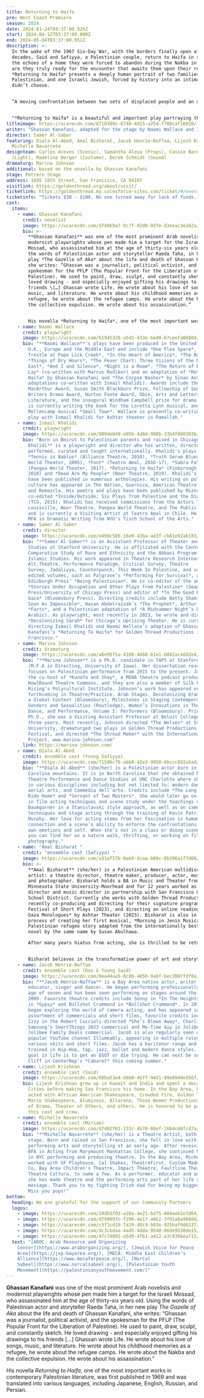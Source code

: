 ```yaml
---
title: Returning to Haifa
pre: West Coast Premiere
season: 2024
date: 2024-01-24T04:37:00.926Z
start: 2024-04-12T03:37:00.000Z
end: 2024-05-04T03:37:00.951Z
description: >-
  In the wake of the 1967 Six-Day War, with the borders finally open after two
  decades, Said and Safiyya, a Palestinian couple, return to Haifa in search of
  the echoes of a home they were forced to abandon during the Nakba in 1948. But
  are they truly ready for the encounter that awaits them upon their return?
  *Returning to Haifa* presents a deeply human portrait of two families, one
  Palestinian, and one Israeli Jewish, forced by history into an intimacy they
  didn’t choose. 


  “A moving confrontation between two sets of displaced people and an utterly unsentimental exploration of the complexities of home, history and parenthood.” - *Michael Billington, The Guardian, 5 March 2018* 


  "*Returning to Haifa* is a beautiful and important play portraying the personal tragedies created because of much bigger acts between humans." - *Nabila Said, Exeunt Magazine, 24 March 2018*
titleimage: https://ucarecdn.com/6710389c-6746-4d15-a25d-f786caf16020/
writer: "Ghassan Kanafani, adapted for the stage by Naomi Wallace and Ismail Khalidi "
director: Samer Al-Saber
featuring: Diala Al-Abed, Amal Bisharat, Jacob Henrie-Naffaa, Lijesh Krishnan,
  Michelle Navarrete
designteam: Carlos Aceves (Scenic), Samantha Alexa (Props), Cassie Barnes
  (Light), Madeline Berger (Costume), Derek Schmidt (Sound)
dramaturg: Marina Johnson
additional: based on the novella by Ghassan Kanafani
stage: Potrero Stage
address: 1695 18th Street, San Francisco, CA 94107
visitlink: https://goldenthread.org/about/visit/
ticketlink: https://goldenthread.my.salesforce-sites.com/ticket/#/events/a0SRh000001ftrBMAQ
ticketinfo: "Tickets $30 - $100. No one turned away for lack of funds. "
cast:
  items:
    - name: Ghassan Kanafani
      credit: novelist
      image: https://ucarecdn.com/d740b9a7-9c7f-42d0-937e-d3eeac3e162a/
      bio: >-
        **Ghassan Kanafani** was one of the most prominent Arab novelists and
        modernist playwrights whose pen made him a target for the Israeli
        Mossad, who assassinated him at the age of thirty-six years old. Using
        the words of Palestinian actor and storyteller Raeda Taha, in her new
        play *The Gazelle of Aka* about the life and death of Ghassan Kanafani,
        she writes: “Ghassan was a journalist, political activist, and the
        spokesman for the PFLP (The Popular Front for the Liberation of
        Palestine). He used to paint, draw, sculpt, and constantly sketch. He
        loved drawing - and especially enjoyed gifting his drawings to his
        friends \[…] Ghassan wrote Life. He wrote about his love of songs,
        music, and literature. He wrote about his childhood memories as a
        refugee, he wrote about the refugee camps. He wrote about the Nakba and
        the collective expulsion. He wrote about his assassination.”


        His novella *Returning to Haifa*, one of the most important works in contemporary Palestinian literature, was first published in 1969 and was translated into various languages, including Japanese, English, Russian, and Persian.
    - name: Naomi Wallace
      credit: playwright
      image: https://ucarecdn.com/61945328-a545-433e-be00-67ceefa06804/
      bio: "**Naomi Wallace**’s plays have been produced in the United States, the
        U.K., Europe and the Middle East and include *One Flea Spare*, *The
        Trestle at Pope Lick Creek*, *In the Heart of America*, *The Breach*,
        *Things of Dry Hours*, *The Fever Chart: Three Visions of the Middle
        East*, *And I and Silence*, *Night is a Room*, *The Return of Benjamin
        Lay* (co-written with Marcus Rediker) and an adaptation of *Returning to
        Haifa* by Ghassan Kanafani and *The Corpse Washer* by Sinan Antoon (both
        adaptations co-written with Ismail Khalidi). Awards include the
        MacArthur Award, Susan Smith Blackburn Prize, Fellowship of Southern
        Writers Drama Award, Horton Foote Award, Obie, Arts and Letters Award in
        Literature, and the inaugural Windham Campbell prize for drama. Wallace
        is currently writing the book for the Loretta Lynn musical, and new John
        Mellencamp musical *Small Town*. Wallace is presently co-writing a new
        play with Ismail Khalidi for Ashtar theater in Ramallah."
    - name: Ismail Khalidi
      credit: playwright
      image: https://ucarecdn.com/800de049-e05b-4d8d-998b-33b4f0803036/
      bio: "Born in Beirut to Palestinian parents and raised in Chicago, **Ismail
        Khalidi** is a playwright and director who has written, directed,
        performed, curated and taught internationally. Khalidi's plays include
        *Tennis in Nablus* (Alliance Theatre, 2010), *Truth Serum Blues* (Pangea
        World Theater, 2005), *Foot* (Teatro Amal, 2016-17), *Sabra Falling*
        (Pangea World Theater, 2017), *Returning to Haifa* (Finborough Theatre,
        2018) and *Dead Are My People* (Noor Theatre, 2019). Khalidi's plays
        have been published in numerous anthologies. His writing on politics and
        culture has appeared in The Nation, Guernica, American Theatre Magazine,
        and Remezcla. His poetry and plays have been published by Mizna , and he
        co-edited *Inside/Outside: Six Plays from Palestine and the Diaspora*
        (TCG, 2015). Khalidi has received commissions from the Actors Theatre of
        Louisville, Noor Theatre, Pangea World Theatre, and The Public Theatre,
        and is currently a Visiting Artist at Teatro Amal in Chile. He holds an
        MFA in Dramatic Writing from NYU's Tisch School of the Arts."
    - name: Samer Al-Saber
      credit: director
      image: https://ucarecdn.com/e460c506-16e0-43ba-ad3f-cb81e92ab183/
      bio: "**Samer Al-Saber** is an Assistant Professor of Theater and Performance
        Studies at Stanford University. He is affiliated with the Center for the
        Comparative Study of Race and Ethnicity and the Abbasi Program in
        Islamic Studies. His work appeared in Theatre Research International,
        Alt.Theatre, Performance Paradigm, Critical Survey, Theatre
        Survey, Jadaliyya, Counterpunch, This Week In Palestine, and various
        edited volumes, such as Palgrave’s *Performing For Survival*, and
        Edinburgh Press’ *Being Palestinian*. He is co-editor of the anthology
        *Stories Under Occupation and Other Plays from Palestine* (Seagull
        Press/University of Chicago Press) and editor of *To The Good People of
        Gaza* (Bloomsbury Press). Directing credits include Betty Shamieh’s *As
        Soon As Impossible*, Hasan Abdelrazzak’s *The Prophet*, Arthur Milner’s
        *Facts*, and a Palestinian adaptation of *A Midsummer Night’s Dream* (in
        Arabic). As playwright, most recently in 2023, he wrote and directed
        *Decolonizing Sarah* for Chicago’s Uprising Theater. He is currently
        directing Ismail Khalidi and Naomi Wallace’s adaption of Ghassan
        Kanafani’s *Returning To Haifa* for Golden Thread Productions in San
        Francisco."
    - name: Marina Johnson
      credit: dramaturg
      image: https://ucarecdn.com/a6e95f5a-4168-4468-b1e1-b042ac4dd2e4/
      bio: "**Marina Johnson** is a Ph.D. candidate in TAPS at Stanford University
        (M.F.A in Directing, University of Iowa). Her dissertation research
        focuses on Palestinian performance from 2015 to the present. Johnson is
        the co-host of *Kunafa and Shay*, a MENA theatre podcast produced by
        HowlRound Theatre Commons, and they are also a member of Silk Road
        Rising’s Polycultural Institute. Johnson’s work has appeared or is
        forthcoming in Theatre/Practice, Arab Stages, Decolonizing Dramaturgy in
        a Global Context (Bloomsbury), Milestones in Staging Contemporary
        Genders and Sexualities (Routledge), Women’s Innovations in Theatre,
        Dance, and Performance, Volume I: Performers (Bloomsbury). Prior to her
        Ph.D., she was a Visiting Assistant Professor at Beloit College for
        three years. Most recently, Johnson directed *The Wolves* at Stanford
        University, dramaturged two plays in Golden Thread Productions’ ReOrient
        Festival, and directed *The Shroud Maker* with the International Voices
        Project. www.marina-johnson.com"
      link: https://marina-johnson.com/
    - name: Diala Al-Abed
      credit: ensemble cast (Young Safiyya)
      image: https://ucarecdn.com/f1506c76-abb0-42e3-9958-6bccc892a5ad/
      bio: "**Diala Al-Abed** (she/her) is a Palestinian actor born in the North
        Carolina mountains. It is in North Carolina that she obtained her BFA in
        Theatre Performance and Dance Studies at UNC Charlotte where she trained
        in various disciplines including but not limited to: modern dance,
        aerial arts, and Commedia dell’arte. Credits include *The Long Christmas
        Ride Home* and *Servant of Two Masters*. She would later go on to train
        in film acting techniques and scene study under the teachings of Lon
        Baumgarner in a Stanislavski style approach, as well as on camera
        techniques and stage acting through the training of Kevin Patrick
        Murphy. Her love for acting stems from her fascination in human
        connection and a scene’s ability to enforce the confrontations of one’s
        own emotions and self. When she’s not in a class or doing scene work,
        you can find her on a nature walk, thrifting, or working on film
        photography."
    - name: "Amal Bisharat "
      credit: "ensemble cast (Safiyya) "
      image: https://ucarecdn.com/a31af57b-0ab9-4caa-b09c-8b396a1f7d06/
      bio: >-
        **Amal Bisharat** (she/her) is a Palestinian American multidisciplinary
        artist: a theatre director, theatre maker, producer, actor, musician,
        and photographer. Bisharat holds a BA in Music and Theater from
        Minnesota State University-Moorhead and for 12 years worked as a
        director and music director in partnership with San Francisco Unified
        School District. Currently she works with Golden Thread Productions,
        recently co-producing and directing for their signature program ReOrient
        Festival of Short Plays (2023), and directing an online reading of *The
        Gaza Monologues* by Ashtar Theater (2023). Bisharat is also in the
        process of creating her first musical, *Morning in Jenin Musical*, a
        Palestinian refugee story adapted from the internationally best-selling
        novel by the same name by Susan Abulhawa.

        After many years hiatus from acting, she is thrilled to be returning to her roots this year to play the role of Safiyya in Golden Thread's production of *Returning to Haifa* by Ghassan Kanafani, adapted for the stage by Naomi Wallace and Ismail Khalidi. Bisharat is a grateful recipient of the Theater Bay Area Arts Leadership Residency Grant (2022-2023), Theater Bay Area CA$H Creates Grant (2022), and San Francisco Arts Commission Artist Grant (2023). 


        Bisharat believes in the transformative power of art and storytelling whether on a stage, in a photograph, or in the stories we tell ourselves.
    - name: Jacob Henrie-Naffaa
      credit: ensemble cast (Dov & Young Said)
      image: https://ucarecdn.com/0ea44aa5-8c8b-405b-9a6f-bec2007fdf8e/
      bio: "**Jacob Henrie-Naffaa** is a Bay Area native actor, writer, director,
        educator, singer and dancer. He began performing professionally at the
        age of seven and has been seen performing on stages around the Bay since
        2009. Favorite theatre credits include Sonny in *In The Heights*, Tulsa
        in *Gypsy* and Bullshot Crummond in *Bullshot Crummond*. In 2019, Jacob
        began exploring the world of camera acting, and has appeared in a large
        assortment of commercials and short films, favorite credits including
        Izzy in the Robert Cuccioli-directed *She’s Blown Away*, Charlie in
        Samsung’s SmartThings 2023 commercial and Me-Time Guy in Jolibee’s 2024
        Jolibee Family Deals commercial. Jacob is also regularly seen on the
        popular YouTube channel Illumeably, appearing in multiple roles in
        various skits and short films. Jacob has a baritenor range and is
        trained in Hip-Hop, tap, jazz, ballet and modern dance styles. Jacob’s
        goal in life is to get an EGOT or die trying. He can next be seen as
        Cliff in CenterRep’s *Cabaret* this coming summer."
    - name: Lijesh Krishnan
      credit: ensemble cast (Said)
      image: https://ucarecdn.com/60ba53e4-dde0-46ff-94d1-99e8940e956f/
      bio: Lijesh Krishnan grew up in Kuwait and India and spent a decade in the Twin
        Cities before making San Francisco his home. In the Bay Area, he has
        acted with African American Shakespeare, Crowded Fire, Golden Thread,
        Marin Shakespeare, Aluminous, Altarena, Those Women Productions, Ninjaz
        of Drama, Theater of Others, and others. He is honored to be part of
        this cast and crew.
    - name: Michelle Navarrete
      credit: ensemble cast (Miriam)
      image: https://ucarecdn.com/47402f03-233c-4b70-80ef-1664cd8fcd7a/
      bio: "**Michelle Navarrete** (she/her) is a Theatre Artist, both on and off the
        stage. Born and raised in San Francisco, she fell in love with the
        performing arts and storytelling at an early age. After receiving her
        BFA in Acting from Marymount Manhattan College, she continued her career
        in NYC performing and producing theatre. In the Bay Area, Michelle has
        worked with SF Playhouse, Cal Shakes, TheatreFirst, Custom Made Theatre
        Co, Bay Area Children's Theatre, Impact Theatre, Faultline Theatre,
        Theatre Cultura, to name a few. As a performer, educator and activist,
        she has made theatre and the performing arts part of her life and
        message. Thank you to my fighting Irish dad for being my biggest fan.
        Miss you pops!"
bottom:
  heading: We are grateful for the support of our Community Partners
  logos:
    - image: https://ucarecdn.com/24db5f03-a28a-4e21-bd75-004aeb1e3d64/
    - image: https://ucarecdn.com/d790097c-f296-4e17-a0b2-3f91aba988dd/
    - image: https://ucarecdn.com/c5f1cd19-7a19-48c9-b03e-925baf0d6137/
    - image: https://ucarecdn.com/dc3cbdaa-4ad5-4dda-9540-66de9550de15/
    - image: https://ucarecdn.com/47c74001-a5d9-4fb1-a412-a3c9306eaf15/
  text: "[AROC: Arab Resource and Organizing
    Center](https://www.araborganizing.org/), [Jewish Voice for Peace - Bay
    Area](https://jvp-bayarea.org/), [MECA: Middle East Children's
    Alliance](https://www.mecaforpeace.org/), [NorCal
    Sabeel](https://www.norcalsabeel.org/), [Palestinian Youth
    Movement](https://palestinianyouthmovement.com/)"
---
```

**Ghassan Kanafani** was one of the most prominent Arab novelists and modernist playwrights whose pen made him a target for the Israeli Mossad, who assassinated him at the age of thirty-six years old. Using the words of Palestinian actor and storyteller Raeda Taha, in her new play *The Gazelle of Aka* about the life and death of Ghassan Kanafani, she writes: “Ghassan was a journalist, political activist, and the spokesman for the PFLP (The Popular Front for the Liberation of Palestine). He used to paint, draw, sculpt, and constantly sketch. He loved drawing - and especially enjoyed gifting his drawings to his friends \[...] Ghassan wrote Life. He wrote about his love of songs, music, and literature. He wrote about his childhood memories as a refugee, he wrote about the refugee camps. He wrote about the Nakba and the collective expulsion. He wrote about his assassination.” 

His novella *Returning to Haifa*, one of the most important works in contemporary Palestinian literature, was first published in 1969 and was translated into various languages, including Japanese, English, Russian, and Persian.